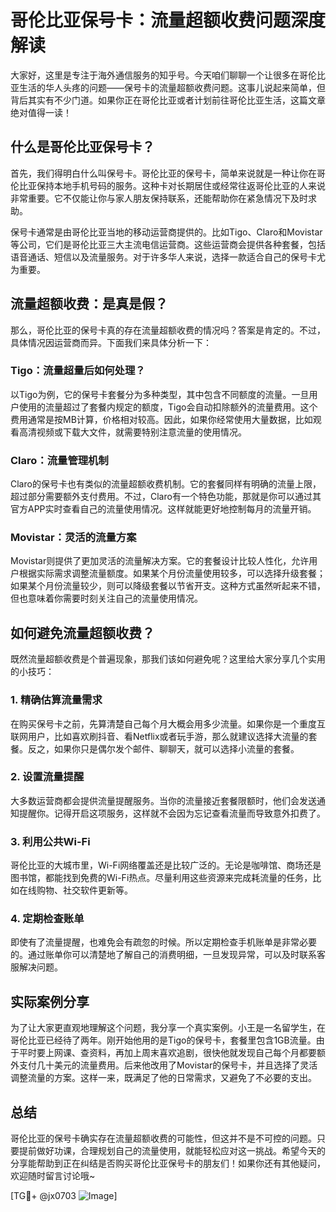 # 哥伦比亚保号卡：流量超额收费问题深度解读

大家好，这里是专注于海外通信服务的知乎号。今天咱们聊聊一个让很多在哥伦比亚生活的华人头疼的问题——保号卡的流量超额收费问题。这事儿说起来简单，但背后其实有不少门道。如果你正在哥伦比亚或者计划前往哥伦比亚生活，这篇文章绝对值得一读！

## 什么是哥伦比亚保号卡？

首先，我们得明白什么叫保号卡。哥伦比亚的保号卡，简单来说就是一种让你在哥伦比亚保持本地手机号码的服务。这种卡对长期居住或经常往返哥伦比亚的人来说非常重要。它不仅能让你与家人朋友保持联系，还能帮助你在紧急情况下及时求助。

保号卡通常是由哥伦比亚当地的移动运营商提供的。比如Tigo、Claro和Movistar等公司，它们是哥伦比亚三大主流电信运营商。这些运营商会提供各种套餐，包括语音通话、短信以及流量服务。对于许多华人来说，选择一款适合自己的保号卡尤为重要。

## 流量超额收费：是真是假？

那么，哥伦比亚的保号卡真的存在流量超额收费的情况吗？答案是肯定的。不过，具体情况因运营商而异。下面我们来具体分析一下：

### Tigo：流量超量后如何处理？

以Tigo为例，它的保号卡套餐分为多种类型，其中包含不同额度的流量。一旦用户使用的流量超过了套餐内规定的额度，Tigo会自动扣除额外的流量费用。这个费用通常是按MB计算，价格相对较高。因此，如果你经常使用大量数据，比如观看高清视频或下载大文件，就需要特别注意流量的使用情况。

### Claro：流量管理机制

Claro的保号卡也有类似的流量超额收费机制。它的套餐同样有明确的流量上限，超过部分需要额外支付费用。不过，Claro有一个特色功能，那就是你可以通过其官方APP实时查看自己的流量使用情况。这样就能更好地控制每月的流量开销。

### Movistar：灵活的流量方案

Movistar则提供了更加灵活的流量解决方案。它的套餐设计比较人性化，允许用户根据实际需求调整流量额度。如果某个月份流量使用较多，可以选择升级套餐；如果某个月份流量较少，则可以降级套餐以节省开支。这种方式虽然听起来不错，但也意味着你需要时刻关注自己的流量使用情况。

## 如何避免流量超额收费？

既然流量超额收费是个普遍现象，那我们该如何避免呢？这里给大家分享几个实用的小技巧：

### 1. 精确估算流量需求

在购买保号卡之前，先算清楚自己每个月大概会用多少流量。如果你是一个重度互联网用户，比如喜欢刷抖音、看Netflix或者玩手游，那么就建议选择大流量的套餐。反之，如果你只是偶尔发个邮件、聊聊天，就可以选择小流量的套餐。

### 2. 设置流量提醒

大多数运营商都会提供流量提醒服务。当你的流量接近套餐限额时，他们会发送通知提醒你。记得开启这项服务，这样就不会因为忘记查看流量而导致意外扣费了。

### 3. 利用公共Wi-Fi

哥伦比亚的大城市里，Wi-Fi网络覆盖还是比较广泛的。无论是咖啡馆、商场还是图书馆，都能找到免费的Wi-Fi热点。尽量利用这些资源来完成耗流量的任务，比如在线购物、社交软件更新等。

### 4. 定期检查账单

即使有了流量提醒，也难免会有疏忽的时候。所以定期检查手机账单是非常必要的。通过账单你可以清楚地了解自己的消费明细，一旦发现异常，可以及时联系客服解决问题。

## 实际案例分享

为了让大家更直观地理解这个问题，我分享一个真实案例。小王是一名留学生，在哥伦比亚已经待了两年。刚开始他用的是Tigo的保号卡，套餐里包含1GB流量。由于平时要上网课、查资料，再加上周末喜欢追剧，很快他就发现自己每个月都要额外支付几十美元的流量费用。后来他改用了Movistar的保号卡，并且选择了灵活调整流量的方案。这样一来，既满足了他的日常需求，又避免了不必要的支出。

## 总结

哥伦比亚的保号卡确实存在流量超额收费的可能性，但这并不是不可控的问题。只要提前做好功课，合理规划自己的流量使用，就能轻松应对这一挑战。希望今天的分享能帮助到正在纠结是否购买哥伦比亚保号卡的朋友们！如果你还有其他疑问，欢迎随时留言讨论哦~

[TG💪+ @jx0703 ![Image](https://github.com/user-attachments/assets/dbca1d08-cadb-493c-b0ec-ad6f7a83f270)]